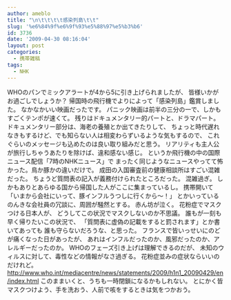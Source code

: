 ```yaml
---
author: ameblo
title: "\n\t\t\t\t感染列島\t\t"
slug: '%e6%84%9f%e6%9f%93%e5%88%97%e5%b3%b6'
id: 3736
date: '2009-04-30 08:16:04'
layout: post
categories:
  - 携帯雑稿
tags:
  - NHK
---
```


WHOのパンでミックアラートが4から5に引き上げられましたが、 皆様いかがお過ごしでしょうか？ 帰国時の飛行機でよりによって「感染列島」鑑賞しました。 なかなかいい映画だったです。 パニック映画は前半の三分の一で、しかもすごくテンポが速くて。 残りはドキュメンタリー的パートと、ドラマパート。 ドキュメンタリー部分は、海老の養殖とか出てきたりして、 ちょっと時代遅れなきもするけど、でも知らない人は相変わらずいるような気もするので、 これぐらいのメッセージも込めたのは良い取り組みだと思う。 リアリティも主人公が旅行しちゃうあたりを除けば、違和感ない感じ。 というか飛行機の中の国際ニュース配信「7時のNHKニュース」で まったく同じようなニュースやってて怖かった。鳥か豚かの違いだけで。 成田の入国審査前の健康相談所はすごい混雑だった。 ちょうど質問表の記入が義務付けられたところだった。 混雑過ぎ。 しかもありとあらゆる国から帰国した人がここに集まっているし。 携帯開いて「いまから会社にいって、豚インフルうつしに行くから～！」 とかいっているのんきな会社員の冗談に、周囲が騒然とする。 赤ん坊が泣く。 花粉症でマスクつける日本人が、 どうしてこの状況でマスクしないのか不思議。 誰もが一刻も早く帰りたいこの状況で、 「質問表に虚偽の記載をすると罰されます」とか書いてあっても 誰も守らないだろうな、と思った。 フランスで皆いっせいにのどが痛くなった日があったが、 あれはインフルだったのか、風邪だったのか、アレルギーだったのか。 WHOのフェーズ引き上げは理解できるのだが、 未知のウィルスに対して、毒性などの情報がなさ過ぎる。 花粉症並みの症状ならいいのだけれど。 http://www.who.int/mediacentre/news/statements/2009/h1n1_20090429/en/index.html このままいくと、うちも一時閉鎖になるかもしれない。 とにかく皆マスクつけよう、手を洗おう、人前で咳をするときは気をつかおう。
